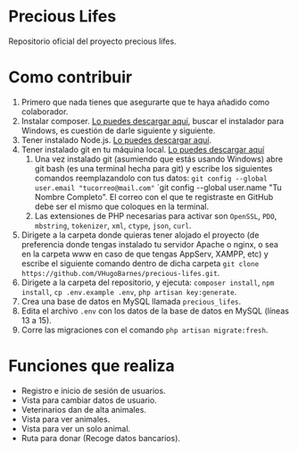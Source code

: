 # Precious Lifes
Repositorio oficial del proyecto precious lifes.

# Como contribuir
1. Primero que nada tienes que asegurarte que te haya añadido como colaborador.
2. Instalar composer. [Lo puedes descargar aquí](https://getcomposer.org/download/), buscar el instalador para Windows, es cuestión de darle siguiente y siguiente.
3. Tener instalado Node.js. [Lo puedes descargar aquí](https://nodejs.org/en/).
4. Tener instalado git en tu máquina local. [Lo puedes descargar aquí](https://git-scm.com/)
    1. Una vez instalado git (asumiendo que estás usando Windows) abre git bash (es una terminal hecha para git) y escribe los siguientes comandos reemplazandolo con tus datos: `git config --global user.email "tucorreo@mail.com"` `git config --global user.name "Tu Nombre Completo". El correo con el que te registraste en GitHub debe ser el mismo que coloques en la terminal.
    2. Las extensiones de PHP necesarias para activar son `OpenSSL`, `PDO`, `mbstring`, `tokenizer`, `xml`, `ctype`, `json`, `curl`.
5. Dirigete a la carpeta donde quieras tener alojado el proyecto (de preferencia donde tengas instalado tu servidor Apache o nginx, o sea en la carpeta www en caso de que tengas AppServ, XAMPP, etc) y escribe el siguiente comando dentro de dicha carpeta `git clone https://github.com/VHugoBarnes/precious-lifes.git`.
6. Dirigete a la carpeta del repositorio, y ejecuta: `composer install`, `npm install`, `cp .env.example .env`, `php artisan key:generate`.
7. Crea una base de datos en MySQL llamada `precious_lifes`.
8. Edita el archivo `.env` con los datos de la base de datos en MySQL (líneas 13 a 15).
9. Corre las migraciones con el comando `php artisan migrate:fresh`.

# Funciones que realiza
- Registro e inicio de sesión de usuarios.
- Vista para cambiar datos de usuario.
- Veterinarios dan de alta animales.
- Vista para ver animales.
- Vista para ver un solo animal.
- Ruta para donar (Recoge datos bancarios).